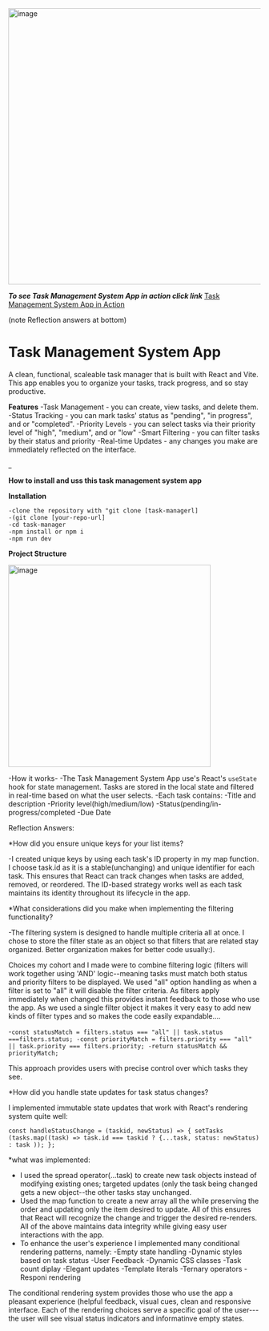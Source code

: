 
<img width="552" alt="image" src="https://github.com/user-attachments/assets/fe87515b-53a3-4c45-84f3-a32caa178f33" />

***To see Task Management System App in action click link***
[Task Management System App in Action](https://github.com/FrancesReagan/task-manager/blob/main/public/Task%20Management%20%20System%20App%20How%20it%20works%20a.mp4)

(note Reflection answers at bottom)



# __Task Management System App__ #

A clean, functional, scaleable task manager that is built with React and Vite. This app enables you to organize your tasks, track progress, and so stay productive.

__Features__
  -Task Management - you can create, view tasks, and delete them.
  -Status Tracking - you can mark tasks' status as "pending", "in progress", and or "completed".
  -Priority Levels - you can select tasks via their priority level of "high", "medium", and or "low"
  -Smart Filtering - you can filter tasks by their status and priority
  -Real-time Updates - any changes you make are immediately reflected on the interface.

_

  __How to install and uss this task management system app__

  __Installation__
                             
    -clone the repository with "git clone [task-managerl]
    -(git clone [your-repo-url]
    -cd task-manager
    -npm install or npm i
    -npm run dev 

  __Project Structure__

  <img width="404" alt="image" src="https://github.com/user-attachments/assets/e784a814-36cc-4441-8407-a4bea397e6a0" />

  -How it works-
   -The Task Management System App use's React's `useState` hook for state management. Tasks are stored in the local state and filtered in real-time based on what the user selects.
    -Each task contains:
     -Title and description
     -Priority level(high/medium/low)
     -Status(pending/in-progress/completed
     -Due Date

    


  




Reflection Answers:

*How did you ensure unique keys for your list items?

 -I created unique keys by using each task's ID property in my map function. I choose task.id as it is a stable(unchanging) and unique identifier for each task.
  This ensures that React can track changes when tasks are added, removed, or reordered. The ID-based strategy works well as each task maintains its identity throughout
  its lifecycle in the app.

*What considerations did you make when implementing the filtering functionality?

 -The filtering system is designed to handle multiple criteria all at once. I chose to store the filter state as an object so that filters that are related stay organized. Better organization makes for better code usually:).
 
  Choices my cohort and I made were to combine filtering logic (filters will work together using 'AND' logic--meaning tasks must match both status and priority filters
  to be displayed. We used "all" option handling as when a filter is set to "all" it will disable the filter criteria. As filters apply immediately when changed this provides instant feedback to those who use the app. As we used a single filter object it makes it very easy to add new kinds of filter types and so makes the code easily expandable....
  
  -`const statusMatch = filters.status === "all" || task.status ===filters.status;
  -const priorityMatch = filters.priority === "all" || task.priority === filters.priority;
  -return statusMatch && priorityMatch;`

  This approach provides users with precise control over which tasks they see.

  *How did you handle state updates for task status changes?

  I implemented immutable state updates that work with React's rendering system quite well:

  `const handleStatusChange = (taskid, newStatus) => {
  setTasks (tasks.map((task) =>
  task.id === taskid ? {...task, status: newStatus) : task
  ));
  };`

*what was implemented:
  - I used the spread operator(...task) to create new task objects instead of modifying existing ones; targeted updates (only the task being changed gets a new object--the other tasks stay unchanged.
  - Used the map function to create a new array all the while preserving the order and updating only the item desired to update. All of this ensures that React will recognize the change and trigger the desired re-renders.  All of the above maintains data integrity while giving easy user interactions with the app.
 - To enhance the user's experience I implemented many conditional rendering patterns, namely:
   -Empty state handling
   -Dynamic styles based on task status
   -User Feedback
   -Dynamic CSS classes
   -Task count diplay
   -Elegant updates
   -Template literals
   -Ternary operators
   -Responi rendering

The conditional rendering system provides those who use the app a pleasant experience (helpful feedback, visual cues, clean and responsive interface. Each of the rendering
choices serve a specific goal of the user---the user will see visual status indicators and informatinve empty states.
  
  
   




